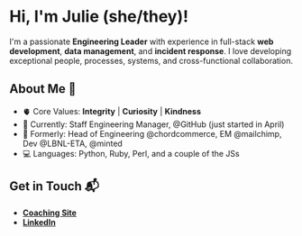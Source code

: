 # Hi, I'm Julie (she/they)!

I'm a passionate **Engineering Leader** with experience in full-stack **web development**, **data management**, and **incident response**. I love developing exceptional people, processes, systems, and cross-functional collaboration.

## About Me 🚀

- :anatomical_heart: Core Values: **Integrity** | **Curiosity** | **Kindness**
- :office: Currently: Staff Engineering Manager, @GitHub (just started in April)
- :city_sunset: Formerly: Head of Engineering @chordcommerce, EM @mailchimp, Dev @LBNL-ETA, @minted
- :computer: Languages: Python, Ruby, Perl, and a couple of the JSs

## Get in Touch 📬

- **[Coaching Site](https://coachjuliekang.com/)**
- **[LinkedIn](https://linkedin.com/in/juliekang)**
